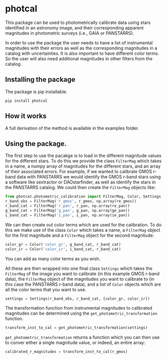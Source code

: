 # photcal

This package can be used to photometrically calibrate data using stars identified in an astronomy image, and their corresponding apparent magnitudes in photometric surveys (i.e., GAIA or PANSTARRS).

In order to use the package the user needs to have a list of instrumental magnitudes with their errors as well as the corresponding magnitudes in a catalog with uncertainties. It is also important to have different color terms. So the user will also need additional magnitudes in other filters from the catalog.


## Installing the package 

The package is pip installable.

```pip install photcal```

## How it works

A full derivation of the method is available in the examples folder. 

## Using the package. 

The first step to use the pacakge is to load in the different magnitude values for the different stars. To do this we provide the class ```FilterMag``` which takes in a name, a numpy array of magnitudes for the different stars, and an array of their associated errors. For example, if we wanted to calibrate GMOS r-band data with PANSTARRS we would identify the GMOS r-band stars using a software like sextractor or DAOstarfinder, as well as identify the stars in the PANSTARRS catalog. We could then create the ```FilterMag``` objects like:

```python
from photcat.photometric_calibration import FilterMag, Color, Settings, get_photometric_transformation
r_band_obs = FilterMag('r_gmos', r_gmos, np.array(re_gmos))
r_band_cat = FilterMag('r_pan', r_pan, np.array(re_pan))
g_band_cat = FilterMag('g_pan', g_pan, np.array(ge_pan))
i_band_cat = FilterMag('i_pan', i_pan, np.array(ie_pan))
```
We can then create out color terms which are used for the calibration. To do this we make use of the class ```Color``` which takes a name, a ```FilterMag``` object for the first magnitude and a ```FilterMag``` object for the second magnitude:

```python
color_gr = Color('color_gr', g_band_cat, r_band_cat)
color_ir = Color('color_ir', i_band_cat, r_band_cat)
```

You can add as many color terms as you wish. 

All these are then wrapped into one final class ```Settings```  which takes the ```FilterMag``` of the image you want to calibrate (in this example GMOS r-band data), the ```FilterMag``` object of the magnitudes you want to calibrate to (in this case the PANSTARRS r-band data), and a list of ```Color``` objects which are all the color terms that you want to use.

```python
settings = Settings(r_band_obs, r_band_cat, [color_gr, color_ir])
```

The transformation function from instrumental magnitudes to calibrated magnitudes can be determined using the ```get_photometric_transformation``` function.
```python
transform_inst_to_cal = get_photometric_transformation(settings)
```
```get_photometric_transformation``` returns a function which you can then use to conver either a single magnitude value, or indeed, an entire array:

```python
calibrated_r_magnitudes = transform_inst_to_cal(r_gmos)
```
